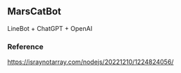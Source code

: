 ## MarsCatBot

LineBot + ChatGPT + OpenAI

### Reference

https://israynotarray.com/nodejs/20221210/1224824056/
